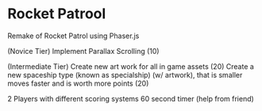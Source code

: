 # Rocket Patrool
 Remake of Rocket Patrol using Phaser.js

(Novice Tier)
Implement Parallax Scrolling (10)

(Intermediate Tier)
Create new art work for all in game assets (20)
Create a new spaceship type (known as specialship) (w/ artwork), that is smaller moves faster and is worth more points (20)

2 Players with different scoring systems
60 second timer (help from friend)